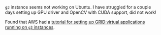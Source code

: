 `g3` instance seems not working on Ubuntu. I have struggled for a couple days setting up GPU driver and OpenCV with CUDA support, did not work!

Found that AWS had a [tutorial for setting up GRID virtual applications running on `g3` instances](https://aws.amazon.com/blogs/compute/building-a-gpu-workstation-for-visual-effects-with-aws/).
